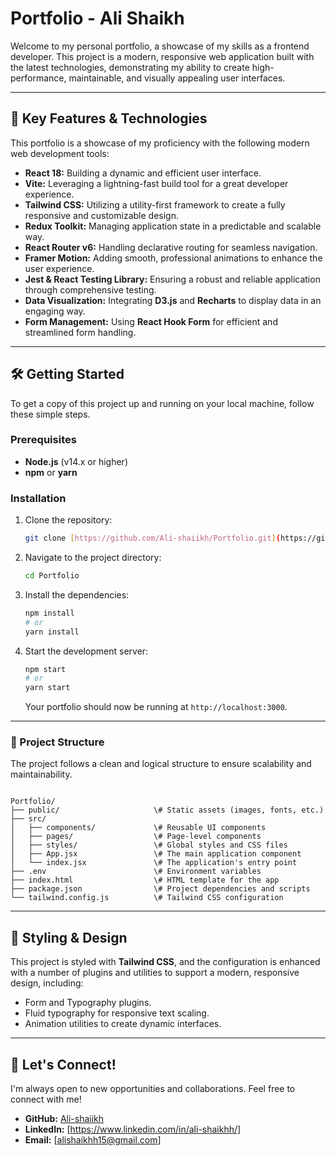 # Portfolio - Ali Shaikh

Welcome to my personal portfolio, a showcase of my skills as a frontend developer. This project is a modern, responsive web application built with the latest technologies, demonstrating my ability to create high-performance, maintainable, and visually appealing user interfaces.

---

## 🚀 Key Features & Technologies

This portfolio is a showcase of my proficiency with the following modern web development tools:

* **React 18:** Building a dynamic and efficient user interface.
* **Vite:** Leveraging a lightning-fast build tool for a great developer experience.
* **Tailwind CSS:** Utilizing a utility-first framework to create a fully responsive and customizable design.
* **Redux Toolkit:** Managing application state in a predictable and scalable way.
* **React Router v6:** Handling declarative routing for seamless navigation.
* **Framer Motion:** Adding smooth, professional animations to enhance the user experience.
* **Jest & React Testing Library:** Ensuring a robust and reliable application through comprehensive testing.
* **Data Visualization:** Integrating **D3.js** and **Recharts** to display data in an engaging way.
* **Form Management:** Using **React Hook Form** for efficient and streamlined form handling.

---

## 🛠️ Getting Started

To get a copy of this project up and running on your local machine, follow these simple steps.

### Prerequisites

* **Node.js** (v14.x or higher)
* **npm** or **yarn**

### Installation

1.  Clone the repository:
    ```bash
    git clone [https://github.com/Ali-shaiikh/Portfolio.git](https://github.com/Ali-shaiikh/Portfolio.git)
    ```
2.  Navigate to the project directory:
    ```bash
    cd Portfolio
    ```
3.  Install the dependencies:
    ```bash
    npm install
    # or
    yarn install
    ```
4.  Start the development server:
    ```bash
    npm start
    # or
    yarn start
    ```
    Your portfolio should now be running at `http://localhost:3000`.

---

### 📁 Project Structure

The project follows a clean and logical structure to ensure scalability and maintainability.

```

Portfolio/
├── public/                     \# Static assets (images, fonts, etc.)
├── src/
│   ├── components/             \# Reusable UI components
│   ├── pages/                  \# Page-level components
│   ├── styles/                 \# Global styles and CSS files
│   ├── App.jsx                 \# The main application component
│   └── index.jsx               \# The application's entry point
├── .env                        \# Environment variables
├── index.html                  \# HTML template for the app
├── package.json                \# Project dependencies and scripts
└── tailwind.config.js          \# Tailwind CSS configuration

```


---

## 🎨 Styling & Design

This project is styled with **Tailwind CSS**, and the configuration is enhanced with a number of plugins and utilities to support a modern, responsive design, including:
* Form and Typography plugins.
* Fluid typography for responsive text scaling.
* Animation utilities to create dynamic interfaces.

---

## 🤝 Let's Connect!

I'm always open to new opportunities and collaborations. Feel free to connect with me!

* **GitHub:** [Ali-shaiikh](https://github.com/Ali-shaiikh)
* **LinkedIn:** [https://www.linkedin.com/in/ali-shaikhh/]
* **Email:** [alishaikhh15@gmail.com]